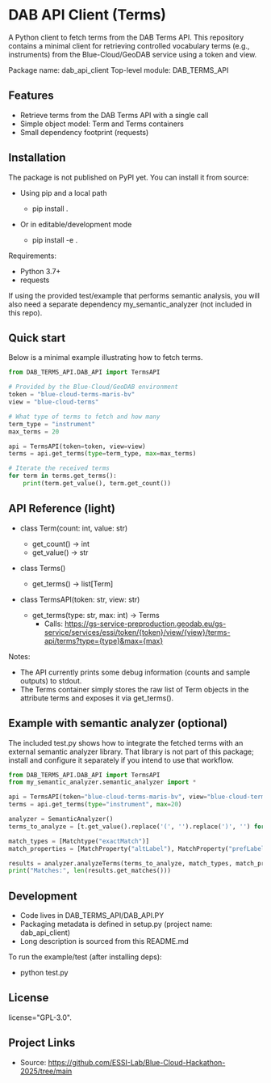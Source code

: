 # DAB API Client (Terms)

A Python client to fetch terms from the DAB Terms API. This repository contains a minimal client for retrieving controlled vocabulary terms (e.g., instruments) from the Blue-Cloud/GeoDAB service using a token and view.

Package name: dab_api_client
Top-level module: DAB_TERMS_API


## Features
- Retrieve terms from the DAB Terms API with a single call
- Simple object model: Term and Terms containers
- Small dependency footprint (requests)


## Installation
The package is not published on PyPI yet. You can install it from source:

- Using pip and a local path
  - pip install .

- Or in editable/development mode
  - pip install -e .

Requirements:
- Python 3.7+
- requests

If using the provided test/example that performs semantic analysis, you will also need a separate dependency my_semantic_analyzer (not included in this repo).


## Quick start
Below is a minimal example illustrating how to fetch terms.

```python
from DAB_TERMS_API.DAB_API import TermsAPI

# Provided by the Blue-Cloud/GeoDAB environment
token = "blue-cloud-terms-maris-bv"
view = "blue-cloud-terms"

# What type of terms to fetch and how many
term_type = "instrument"
max_terms = 20

api = TermsAPI(token=token, view=view)
terms = api.get_terms(type=term_type, max=max_terms)

# Iterate the received terms
for term in terms.get_terms():
    print(term.get_value(), term.get_count())
```


## API Reference (light)
- class Term(count: int, value: str)
  - get_count() -> int
  - get_value() -> str

- class Terms()
  - get_terms() -> list[Term]

- class TermsAPI(token: str, view: str)
  - get_terms(type: str, max: int) -> Terms
    - Calls: https://gs-service-preproduction.geodab.eu/gs-service/services/essi/token/{token}/view/{view}/terms-api/terms?type={type}&max={max}

Notes:
- The API currently prints some debug information (counts and sample outputs) to stdout.
- The Terms container simply stores the raw list of Term objects in the attribute terms and exposes it via get_terms().


## Example with semantic analyzer (optional)
The included test.py shows how to integrate the fetched terms with an external semantic analyzer library. That library is not part of this package; install and configure it separately if you intend to use that workflow.

```python
from DAB_TERMS_API.DAB_API import TermsAPI
from my_semantic_analyzer.semantic_analyzer import *

api = TermsAPI(token="blue-cloud-terms-maris-bv", view="blue-cloud-terms")
terms = api.get_terms(type="instrument", max=20)

analyzer = SemanticAnalyzer()
terms_to_analyze = [t.get_value().replace('(', '').replace(')', '') for t in terms.get_terms()]

match_types = [Matchtype("exactMatch")]
match_properties = [MatchProperty("altLabel"), MatchProperty("prefLabel")]

results = analyzer.analyzeTerms(terms_to_analyze, match_types, match_properties)
print("Matches:", len(results.get_matches()))
```


## Development
- Code lives in DAB_TERMS_API/DAB_API.PY
- Packaging metadata is defined in setup.py (project name: dab_api_client)
- Long description is sourced from this README.md

To run the example/test (after installing deps):
- python test.py


## License
license="GPL-3.0".


## Project Links
- Source: https://github.com/ESSI-Lab/Blue-Cloud-Hackathon-2025/tree/main
